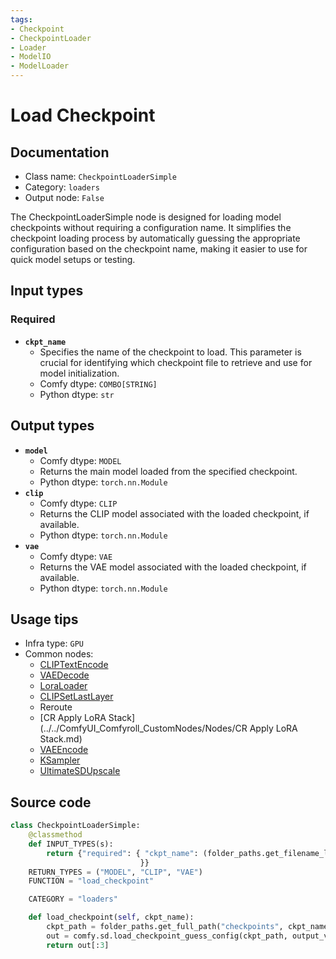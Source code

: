 ```yaml
---
tags:
- Checkpoint
- CheckpointLoader
- Loader
- ModelIO
- ModelLoader
---
```


# Load Checkpoint
## Documentation
- Class name: `CheckpointLoaderSimple`
- Category: `loaders`
- Output node: `False`

The CheckpointLoaderSimple node is designed for loading model checkpoints without requiring a configuration name. It simplifies the checkpoint loading process by automatically guessing the appropriate configuration based on the checkpoint name, making it easier to use for quick model setups or testing.
## Input types
### Required
- **`ckpt_name`**
    - Specifies the name of the checkpoint to load. This parameter is crucial for identifying which checkpoint file to retrieve and use for model initialization.
    - Comfy dtype: `COMBO[STRING]`
    - Python dtype: `str`
## Output types
- **`model`**
    - Comfy dtype: `MODEL`
    - Returns the main model loaded from the specified checkpoint.
    - Python dtype: `torch.nn.Module`
- **`clip`**
    - Comfy dtype: `CLIP`
    - Returns the CLIP model associated with the loaded checkpoint, if available.
    - Python dtype: `torch.nn.Module`
- **`vae`**
    - Comfy dtype: `VAE`
    - Returns the VAE model associated with the loaded checkpoint, if available.
    - Python dtype: `torch.nn.Module`
## Usage tips
- Infra type: `GPU`
- Common nodes:
    - [CLIPTextEncode](../../Comfy/Nodes/CLIPTextEncode.md)
    - [VAEDecode](../../Comfy/Nodes/VAEDecode.md)
    - [LoraLoader](../../Comfy/Nodes/LoraLoader.md)
    - [CLIPSetLastLayer](../../Comfy/Nodes/CLIPSetLastLayer.md)
    - Reroute
    - [CR Apply LoRA Stack](../../ComfyUI_Comfyroll_CustomNodes/Nodes/CR Apply LoRA Stack.md)
    - [VAEEncode](../../Comfy/Nodes/VAEEncode.md)
    - [KSampler](../../Comfy/Nodes/KSampler.md)
    - [UltimateSDUpscale](../../ComfyUI_UltimateSDUpscale/Nodes/UltimateSDUpscale.md)



## Source code
```python
class CheckpointLoaderSimple:
    @classmethod
    def INPUT_TYPES(s):
        return {"required": { "ckpt_name": (folder_paths.get_filename_list("checkpoints"), ),
                             }}
    RETURN_TYPES = ("MODEL", "CLIP", "VAE")
    FUNCTION = "load_checkpoint"

    CATEGORY = "loaders"

    def load_checkpoint(self, ckpt_name):
        ckpt_path = folder_paths.get_full_path("checkpoints", ckpt_name)
        out = comfy.sd.load_checkpoint_guess_config(ckpt_path, output_vae=True, output_clip=True, embedding_directory=folder_paths.get_folder_paths("embeddings"))
        return out[:3]

```
